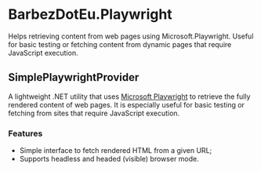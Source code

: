 # BarbezDotEu.Playwright
Helps retrieving content from web pages using Microsoft.Playwright. Useful for basic testing or fetching content from dynamic pages that require JavaScript execution.

## SimplePlaywrightProvider

A lightweight .NET utility that uses [Microsoft Playwright](https://playwright.dev/dotnet/) to retrieve the fully rendered content of web pages. It is especially useful for basic testing or fetching from sites that require JavaScript execution.

### Features

- Simple interface to fetch rendered HTML from a given URL;
- Supports headless and headed (visible) browser mode.
